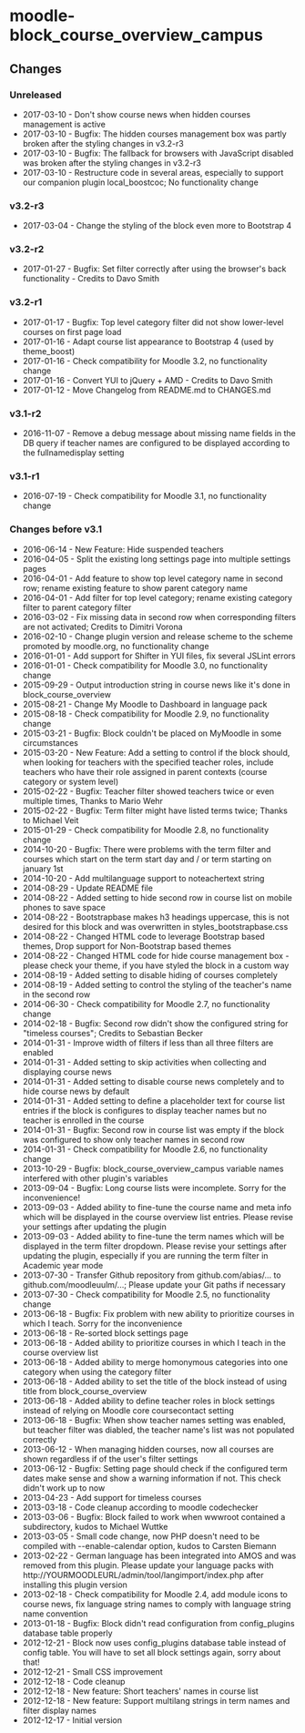 moodle-block_course_overview_campus
===================================

Changes
-------

### Unreleased

* 2017-03-10 - Don't show course news when hidden courses management is active
* 2017-03-10 - Bugfix: The hidden courses management box was partly broken after the styling changes in v3.2-r3
* 2017-03-10 - Bugfix: The fallback for browsers with JavaScript disabled was broken after the styling changes in v3.2-r3
* 2017-03-10 - Restructure code in several areas, especially to support our companion plugin local_boostcoc; No functionality change

### v3.2-r3

* 2017-03-04 - Change the styling of the block even more to Bootstrap 4

### v3.2-r2

* 2017-01-27 - Bugfix: Set filter correctly after using the browser's back functionality - Credits to Davo Smith

### v3.2-r1

* 2017-01-17 - Bugfix: Top level category filter did not show lower-level courses on first page load
* 2017-01-16 - Adapt course list appearance to Bootstrap 4 (used by theme_boost)
* 2017-01-16 - Check compatibility for Moodle 3.2, no functionality change
* 2017-01-16 - Convert YUI to jQuery + AMD - Credits to Davo Smith
* 2017-01-12 - Move Changelog from README.md to CHANGES.md

### v3.1-r2

* 2016-11-07 - Remove a debug message about missing name fields in the DB query if teacher names are configured to be displayed according to the fullnamedisplay setting

### v3.1-r1

* 2016-07-19 - Check compatibility for Moodle 3.1, no functionality change

### Changes before v3.1

* 2016-06-14 - New Feature: Hide suspended teachers
* 2016-04-05 - Split the existing long settings page into multiple settings pages
* 2016-04-01 - Add feature to show top level category name in second row; rename existing feature to show parent category name
* 2016-04-01 - Add filter for top level category; rename existing category filter to parent category filter
* 2016-03-02 - Fix missing data in second row when corresponding filters are not activated; Credits to Dimitri Vorona
* 2016-02-10 - Change plugin version and release scheme to the scheme promoted by moodle.org, no functionality change
* 2016-01-01 - Add support for Shifter in YUI files, fix several JSLint errors
* 2016-01-01 - Check compatibility for Moodle 3.0, no functionality change
* 2015-09-29 - Output introduction string in course news like it's done in block_course_overview
* 2015-08-21 - Change My Moodle to Dashboard in language pack
* 2015-08-18 - Check compatibility for Moodle 2.9, no functionality change
* 2015-03-21 - Bugfix: Block couldn't be placed on MyMoodle in some circumstances
* 2015-03-20 - New Feature: Add a setting to control if the block should, when looking for teachers with the specified teacher roles, include teachers who have their role assigned in parent contexts (course category or system level)
* 2015-02-22 - Bugfix: Teacher filter showed teachers twice or even multiple times, Thanks to Mario Wehr
* 2015-02-22 - Bugfix: Term filter might have listed terms twice; Thanks to Michael Veit
* 2015-01-29 - Check compatibility for Moodle 2.8, no functionality change
* 2014-10-20 - Bugfix: There were problems with the term filter and courses which start on the term start day and / or term starting on january 1st
* 2014-10-20 - Add multilanguage support to noteachertext string
* 2014-08-29 - Update README file
* 2014-08-22 - Added setting to hide second row in course list on mobile phones to save space
* 2014-08-22 - Bootstrapbase makes h3 headings uppercase, this is not desired for this block and was overwritten in styles_bootstrapbase.css
* 2014-08-22 - Changed HTML code to leverage Bootstrap based themes, Drop support for Non-Bootstrap based themes
* 2014-08-22 - Changed HTML code for hide course management box - please check your theme, if you have styled the block in a custom way
* 2014-08-19 - Added setting to disable hiding of courses completely
* 2014-08-19 - Added setting to control the styling of the teacher's name in the second row
* 2014-06-30 - Check compatibility for Moodle 2.7, no functionality change
* 2014-02-18 - Bugfix: Second row didn't show the configured string for "timeless courses"; Credits to Sebastian Becker
* 2014-01-31 - Improve width of filters if less than all three filters are enabled
* 2014-01-31 - Added setting to skip activities when collecting and displaying course news
* 2014-01-31 - Added setting to disable course news completely and to hide course news by default
* 2014-01-31 - Added setting to define a placeholder text for course list entries if the block is configures to display teacher names but no teacher is enrolled in the course
* 2014-01-31 - Bugfix: Second row in course list was empty if the block was configured to show only teacher names in second row
* 2014-01-31 - Check compatibility for Moodle 2.6, no functionality change
* 2013-10-29 - Bugfix: block_course_overview_campus variable names interfered with other plugin's variables
* 2013-09-04 - Bugfix: Long course lists were incomplete. Sorry for the inconvenience!
* 2013-09-03 - Added ability to fine-tune the course name and meta info which will be displayed in the course overview list entries. Please revise your settings after updating the plugin
* 2013-09-03 - Added ability to fine-tune the term names which will be displayed in the term filter dropdown. Please revise your settings after updating the plugin, especially if you are running the term filter in Academic year mode
* 2013-07-30 - Transfer Github repository from github.com/abias/... to github.com/moodleuulm/...; Please update your Git paths if necessary
* 2013-07-30 - Check compatibility for Moodle 2.5, no functionality change
* 2013-06-18 - Bugfix: Fix problem with new ability to prioritize courses in which I teach. Sorry for the inconvenience
* 2013-06-18 - Re-sorted block settings page
* 2013-06-18 - Added ability to prioritize courses in which I teach in the course overview list
* 2013-06-18 - Added ability to merge homonymous categories into one category when using the category filter
* 2013-06-18 - Added ability to set the title of the block instead of using title from block_course_overview
* 2013-06-18 - Added ability to define teacher roles in block settings instead of relying on Moodle core coursecontact setting
* 2013-06-18 - Bugfix: When show teacher names setting was enabled, but teacher filter was diabled, the teacher name's list was not populated correctly
* 2013-06-12 - When managing hidden courses, now all courses are shown regardless if of the user's filter settings
* 2013-06-12 - Bugfix: Setting page should check if the configured term dates make sense and show a warning information if not. This check didn't work up to now
* 2013-04-23 - Add support for timeless courses
* 2013-03-18 - Code cleanup according to moodle codechecker
* 2013-03-06 - Bugfix: Block failed to work when wwwroot contained a subdirectory, kudos to Michael Wuttke
* 2013-03-05 - Small code change, now PHP doesn't need to be compiled with --enable-calendar option, kudos to Carsten Biemann
* 2013-02-22 - German language has been integrated into AMOS and was removed from this plugin. Please update your language packs with http://YOURMOODLEURL/admin/tool/langimport/index.php after installing this plugin version
* 2013-02-18 - Check compatibility for Moodle 2.4, add module icons to course news, fix language string names to comply with language string name convention
* 2013-01-18 - Bugfix: Block didn't read configuration from config_plugins database table properly
* 2012-12-21 - Block now uses config_plugins database table instead of config table. You will have to set all block settings again, sorry about that!
* 2012-12-21 - Small CSS improvement
* 2012-12-18 - Code cleanup
* 2012-12-18 - New feature: Short teachers' names in course list
* 2012-12-18 - New feature: Support multilang strings in term names and filter display names
* 2012-12-17 - Initial version
